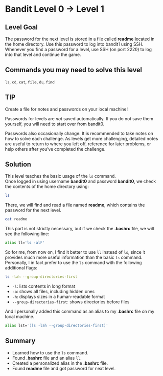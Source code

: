 # Bandit Level 0 → Level 1
## Level Goal
The password for the next level is stored in a file called **readme** located in the home directory.
Use this password to log into bandit1 using SSH.
Whenever you find a password for a level, use SSH (on port 2220) to log into that level and continue the game.

## Commands you may need to solve this level
`ls`, `cd`, `cat`, `file`, `du`, `find`

## TIP
Create a file for notes and passwords on your local machine!

Passwords for levels are *not* saved automatically. If you do not save them yourself, you will need to start over from bandit0.

Passwords also occasionally change.
It is recommended to take notes on how to solve each challenge.
As levels get more challenging, detailed notes are useful to return to where you left off, reference for later problems, or help others after you’ve completed the challenge.

## Solution
This level teaches the basic usage of the `ls` command.  
Once logged in using username **bandit0** and password **bandit0**, we check the contents of the home directory using:
```bash
ls
```
There, we will find and read a file named **readme**, which contains the password for the next level.
```bash
cat readme
```
This part is not strictly necessary, but if we check the **.bashrc** file, we will see the following line:
```bash
alias ll='ls -alF'
```
So for me, from now on, I find it better to use `ll` instead of `ls`, since it provides much more useful information than the basic `ls` command.
Personally, I in fact prefer to use the `ls` command with the following additional flags:
```bash
ls -lah --group-directories-first
```
- `-l`: lists contents in long format
- `-a`: shows all files, including hidden ones
- `-h`: displays sizes in a human-readable format
- `--group-directories-first`: shows directories before files

And I personally added this command as an alias to my **.bashrc** file on my local machine.
```bash
alias lst='(ls -lah --group-directories-first)'
```

## Summary
- Learned how to use the `ls` command.
- Found **.bashrc** file and an alias `ll`.
- Created a personalized alias in the **.bashrc** file.
- Found **readme** file and got password for next level.
